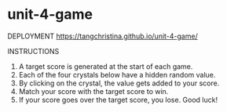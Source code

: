 # unit-4-game

DEPLOYMENT
https://tangchristina.github.io/unit-4-game/

INSTRUCTIONS
1. A target score is generated at the start of each game.
2. Each of the four crystals below have a hidden random value.
3. By clicking on the crystal, the value gets added to your score.
4. Match your score with the target score to win.
5. If your score goes over the target score, you lose. Good luck!